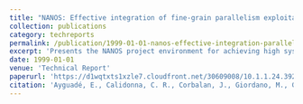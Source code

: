 ```yaml
---
title: "NANOS: Effective integration of fine-grain parallelism exploitation and multiprogramming"
collection: publications
category: techreports
permalink: /publication/1999-01-01-nanos-effective-integration-parallelism
excerpt: 'Presents the NANOS project environment for achieving high system throughput and application performance in multiprogrammed shared-memory multiprocessors, targeting SGI Origin2000 systems.'
date: 1999-01-01
venue: 'Technical Report'
paperurl: 'https://d1wqtxts1xzle7.cloudfront.net/30609008/10.1.1.24.3922-libre.pdf?1391836507=&response-content-disposition=inline%3B+filename%3DNANOS_Effective_Integration_of_Fine_grai.pdf&Expires=1748451625&Signature=SrVkj8QKZsBSRtRzToOq4ck9XqNn048FGn1fNdrMFbTs596oMIt7MNKQnZsqrhbY57Z03gGgeiDJCtsKL2S9GGbirp4u6sqArYvDWRqir4lXEwWREa1Ow3iSUtKf-ca~1sh~g7lHby6hIS6myzPUdfqwerk8LLcQ0PNve98ymnI02cKXAsLpll8FTV4WF4auvoGsawsZMHguYZT-Dd3nJZtrkzGH71ryvCItIuYJdmyul4ozZIkLZ7bDYxqxE-q-6IL39NKGzhWapA5iNy3VrIcCRwDwzLLvNETbxyCEqxrtwvxRsTrh0z4py2q2Dygv4kW04W5WzuuPaZN~hA8f5A__&Key-Pair-Id=APKAJLOHF5GGSLRBV4ZA'
citation: 'Ayguadé, E., Calidonna, C. R., Corbalan, J., Giordano, M., Gonzalez, M., Hoppe, H. C., Labarta, J., Furnari, M. M., Martorell, X., Navarro, N., Nikolopoulos, D. S., Oliver, J., Papatheodorou, T. S., & Polychronopoulos, E. D. (1999). &quot;NANOS: Effective integration of fine-grain parallelism exploitation and multiprogramming.&quot; Technical Report.'
---
```

